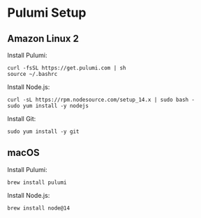 # Pulumi Setup

## Amazon Linux 2

Install Pulumi:
```
curl -fsSL https://get.pulumi.com | sh
source ~/.bashrc
```
Install Node.js:
```
curl -sL https://rpm.nodesource.com/setup_14.x | sudo bash -
sudo yum install -y nodejs
```
Install Git:
```
sudo yum install -y git
```

## macOS

Install Pulumi:
```
brew install pulumi
```
Install Node.js:
```
brew install node@14
```

